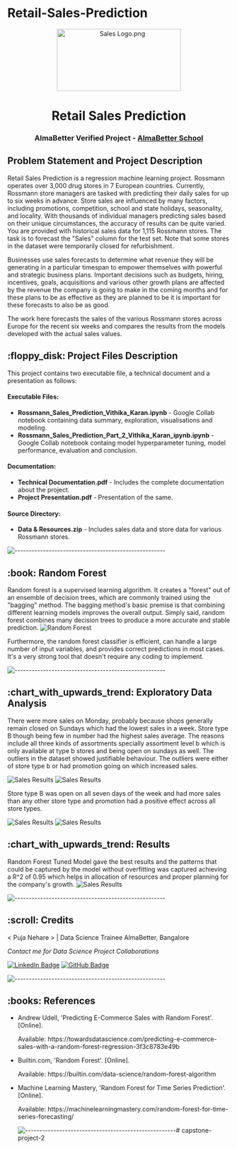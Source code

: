 # Retail-Sales-Prediction
<p align="center"> 
  <img src="image\salesgraph.png" alt="Sales Logo.png" width="280px" height="140px">
</p>
<h1 align="center"> Retail Sales Prediction </h1>
<h3 align="center"> AlmaBetter Verified Project - <a href="https://www.almabetter.com/"> AlmaBetter School </a> </h5>

<p align="center"> 
</p>
<h2> Problem Statement and Project Description</h2>

<p>Retail Sales Prediction is a regression machine learning project. Rossmann operates over 3,000 drug stores in 7 European countries. Currently, Rossmann store managers are tasked with predicting their daily sales for up to six weeks in advance. Store sales are influenced by many factors, including promotions, competition, school and state holidays, seasonality, and locality. With thousands of individual managers predicting sales based on their unique circumstances, the accuracy of results can be quite varied. You are provided with historical sales data for 1,115 Rossmann stores. The task is to forecast the "Sales" column for the test set. Note that some stores in the dataset were temporarily closed for refurbishment.</p>

<p>Businesses use sales forecasts to determine what revenue they will be generating in a particular timespan to empower themselves with powerful and strategic business plans. Important decisions such as budgets, hiring, incentives, goals, acquisitions and various other growth plans are affected by the revenue the company is going to make in the coming months and for these plans to be as effective as they are planned to be it is important for these forecasts to also be as good.

The work here forecasts the sales of the various Rossmann stores across Europe for the recent six weeks and compares the results from the models developed with the actual sales values.<p>

<h2> :floppy_disk: Project Files Description</h2>

<p>This project contains two executable file, a technical document and a presentation as follows:</p>
<h4>Executable Files:</h4>
<ul>
  <li><b>Rossmann_Sales_Prediction_Vithika_Karan.ipynb</b> - Google Collab notebook containing data summary, exploration, visualisations and modeling.</li>
  <li><b>Rossmann_Sales_Prediction_Part_2_Vithika_Karan_ipynb.ipynb</b> - Google Collab notebook containg model hyperparameter tuning, model performance, evaluation and conclusion.</li>
</ul>

<h4>Documentation:</h4>
<ul>
  <li><b>Technical Documentation.pdf</b> - Includes the complete documentation about the project.</li>
  <li><b>Project Presentation.pdf</b> - Presentation of the same.</li>
</ul>

<h4>Source Directory:</h4>
<ul>
  <li><b>Data & Resources.zip</b> - Includes sales data and store data for various Rossmann stores.</li>
</ul>

![-----------------------------------------------------](https://raw.githubusercontent.com/andreasbm/readme/master/assets/lines/rainbow.png)

<h2> :book: Random Forest</h2>

<p>Random forest is a supervised learning algorithm. It creates a "forest" out of an ensemble of decision trees, which are commonly trained using the "bagging" method. The bagging method's basic premise is that combining different learning models improves the overall output.
Simply said, random forest combines many decision trees to produce a more accurate and stable prediction.
<img src="image/RandomForest.png" alt="Random Forest" style="max-width:60%;"></p>

<p>Furthermore, the random forest classifier is efficient, can handle a large number of input variables, and provides correct predictions in most cases. It's a very strong tool that doesn't require any coding to implement.</p>


![-----------------------------------------------------](https://raw.githubusercontent.com/andreasbm/readme/master/assets/lines/rainbow.png)

<h2> :chart_with_upwards_trend: Exploratory Data Analysis</h2>
<p>There were more sales on Monday, probably because shops generally remain closed on Sundays which had the lowest sales in a week. 
Store type B though being few in number had the highest sales average. The reasons include all three kinds of assortments specially assortment level b which is only available at type b stores and being open on sundays as well.
The outliers in the dataset showed justifiable behaviour. The outliers were either of store type b or had promotion going on which increased sales.</p>
<img src="image/DayOfWeek.png" alt="Sales Results" style="max-width:40%;"> <img src="image/storetypeb.png" alt="Sales Results" style="max-width:40%;">
<p>Store type B was open on all seven days of the week and had more sales than any other store type and promotion had a positive effect across all store types.<p>
<img src="image/salesb.png" alt="Sales Results" style="max-width:40%;"> <img src="image/promotion.png" alt="Sales Results" style="max-width:40%;">

<h2> :chart_with_upwards_trend: Results</h2>
<p>Random Forest Tuned Model gave the best results and the patterns that could be captured by the model without overfitting was captured achieving a R^2 of 0.95 which helps in allocation of resources and proper planning for the company's growth.
            <img src="image/result.png" alt="Sales Results" style="max-width:70%;"><p>


![-----------------------------------------------------](https://raw.githubusercontent.com/andreasbm/readme/master/assets/lines/rainbow.png)

<!-- CREDITS -->
<h2 id="credits"> :scroll: Credits</h2>

< Puja Nehare > | Data Science Trainee AlmaBetter, Bangalore


<p> <i> Contact me for Data Science Project Collaborations</i></p>


[![LinkedIn Badge](https://img.shields.io/badge/LinkedIn-0077B5?style=for-the-badge&logo=linkedin&logoColor=white)](https://www.linkedin.com/in/puja-nehare-2b004b190)
[![GitHub Badge](https://img.shields.io/badge/GitHub-100000?style=for-the-badge&logo=github&logoColor=white)](https://github.com/pujanehare)



![-----------------------------------------------------](https://raw.githubusercontent.com/andreasbm/readme/master/assets/lines/rainbow.png)
<h2> :books: References</h2>
<ul>
  <li><p>Andrew Udell, 'Predicting E-Commerce Sales with Random Forest'. [Online].</p>
      <p>Available: https://towardsdatascience.com/predicting-e-commerce-sales-with-a-random-forest-regression-3f3c8783e49b</p>
  </li>
  <li><p>Builtin.com, 'Random Forest'. [Online].</p>
      <p>Available: https://builtin.com/data-science/random-forest-algorithm</p>
  </li>
  <li><p>Machine Learning Mastery, 'Random Forest for Time Series Prediction'. [Online].</p>
      <p>Available: https://machinelearningmastery.com/random-forest-for-time-series-forecasting/</p>
  </li>


![-----------------------------------------------------](https://raw.githubusercontent.com/andreasbm/readme/master/assets/lines/rainbow.png)# capstone-project-2
